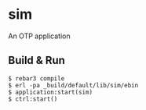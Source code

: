 sim
=====

An OTP application

Build & Run
-----

    $ rebar3 compile
    $ erl -pa _build/default/lib/sim/ebin
    $ application:start(sim)
    $ ctrl:start()
    
